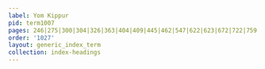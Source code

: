 ```yaml
---
label: Yom Kippur
pid: term1007
pages: 246|275|300|304|326|363|404|409|445|462|547|622|623|672|722|759|767|784|785
order: '1027'
layout: generic_index_term
collection: index-headings
---
```

